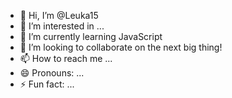 - 👋 Hi, I’m @Leuka15
- 👀 I’m interested in ...
- 🌱 I’m currently learning JavaScript
- 💞️ I’m looking to collaborate on the next big thing!
- 📫 How to reach me ...
- 😄 Pronouns: ...
- ⚡ Fun fact: ...

<!---
Leuka15/Leuka15 is a ✨ special ✨ repository because its `README.md` (this file) appears on your GitHub profile.
You can click the Preview link to take a look at your changes.
--->
